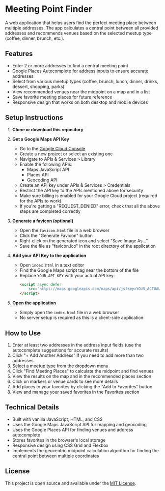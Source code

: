 # Meeting Point Finder

A web application that helps users find the perfect meeting place between multiple addresses. The app calculates a central point between all provided addresses and recommends venues based on the selected meetup type (coffee, dinner, brunch, etc.).

## Features

- Enter 2 or more addresses to find a central meeting point
- Google Places Autocomplete for address inputs to ensure accurate addresses
- Select from various meetup types (coffee, brunch, lunch, dinner, drinks, dessert, shopping, parks)
- View recommended venues near the midpoint on a map and in a list
- Save favorite meeting places for future reference
- Responsive design that works on both desktop and mobile devices

## Setup Instructions

1. **Clone or download this repository**

2. **Get a Google Maps API Key**
   - Go to the [Google Cloud Console](https://console.cloud.google.com/)
   - Create a new project or select an existing one
   - Navigate to APIs & Services > Library
   - Enable the following APIs:
     - Maps JavaScript API
     - Places API
     - Geocoding API
   - Create an API key under APIs & Services > Credentials
   - Restrict the API key to the APIs mentioned above for security
   - Make sure billing is enabled for your Google Cloud project (required for the APIs to work)
   - If you're getting a "REQUEST_DENIED" error, check that all the above steps are completed correctly

3. **Generate a favicon (optional)**
   - Open the `favicon.html` file in a web browser
   - Click the "Generate Favicon" button
   - Right-click on the generated icon and select "Save Image As..."
   - Save the file as "favicon.ico" in the root directory of the application

4. **Add your API Key to the application**
   - Open `index.html` in a text editor
   - Find the Google Maps script tag near the bottom of the file
   - Replace `YOUR_API_KEY` with your actual API key:
     ```html
     <script async defer
         src="https://maps.googleapis.com/maps/api/js?key=YOUR_ACTUAL_API_KEY_HERE&libraries=places&callback=initMap">
     </script>
     ```

5. **Open the application**
   - Simply open the `index.html` file in a web browser
   - No server setup is required as this is a client-side application

## How to Use

1. Enter at least two addresses in the address input fields (use the autocomplete suggestions for accurate results)
2. Click "+ Add Another Address" if you need to add more than two addresses
3. Select a meetup type from the dropdown menu
4. Click "Find Meeting Places" to calculate the midpoint and find venues
5. View the results on the map and in the recommended places section
6. Click on markers or venue cards to see more details
7. Add places to your favorites by clicking the "Add to Favorites" button
8. View and manage your saved favorites in the Favorites section

## Technical Details

- Built with vanilla JavaScript, HTML, and CSS
- Uses the Google Maps JavaScript API for mapping and geocoding
- Uses the Google Places API for finding venues and address autocomplete
- Stores favorites in the browser's local storage
- Responsive design using CSS Grid and Flexbox
- Implements the geocentric midpoint calculation algorithm for finding the central point between multiple coordinates

## License

This project is open source and available under the [MIT License](LICENSE).

